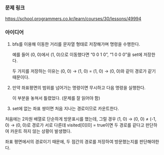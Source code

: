 ### 문제 링크

https://school.programmers.co.kr/learn/courses/30/lessons/49994

### 아이디어

1. bfs를 이용해 이동한 거리를 문자열 형태로 저장해가며 명령을 수행한다. 
    
    예를 들어 (0, 0)에서 (1, 0)으로 이동했다면 “0 0 1 0”, “1 0 0 0”을 set에 저장한다. 
    
    두 가지를 저장하는 이유는 (0, 0) → (1, 0) = (1, 0) → (0, 0)와 같이 경로가 같기 때문이다. 
    
2. 만약 좌표평면의 범위를 넘어가는 명령이면 무시하고 다음 명령을 실행한다. 
    
    이 부분을 놓쳐서 틀렸었다. (문제를 잘 읽어야 함)
    
3. set에 없는 좌표 쌍이면 처음 지나는 경로이므로 카운트한다. 

처음에는 2차원 배열로 단순하게 방문표시를 했는데, 그럴 경우 (1, 0) → (0, 0) ≠ (-1, 0) → (0, 0)로 경로가 서로 다른데 visited[0][0] = true이면 두 경로를 같다고 판단하여 카운트 하지 않는 상황이 발생했다. 

좌표 평면에서의 경로이기 때문에, 두 점간의 경로를 저장하여 방문했는지를 판단해야한다.
